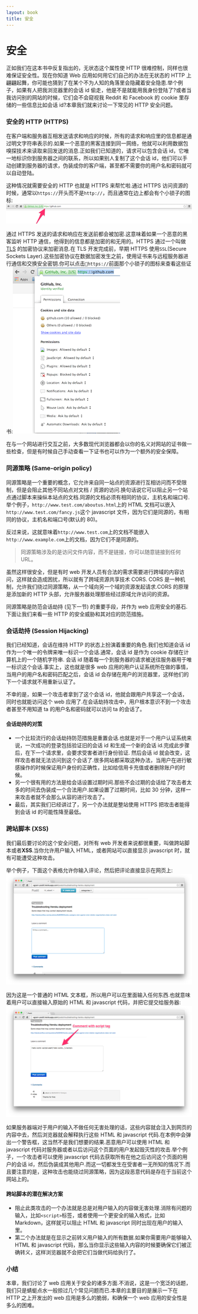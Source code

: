```yaml
---
layout: book
title: 安全
---
```


# 安全
正如我们在这本书中反复指出的，无状态这个属性使 HTTP 很难控制，同样也很难保证安全性。现在你知道 Web 应用如何用它们自己的办法在无状态的 HTTP 上翩翩起舞，你可能也猜到了在某个不为人知的角落里会隐藏着安全隐患.举个例子，如果有人把我浏览器里的会话 id 偷走，他是不是就能用我身份登陆了?或者当我访问别的网站的时候，它们会不会窥视我 Reddit 和 Facebook 的 cookie 里存储的一些信息比如会话 id?本章我们就来讨论一下常见的 HTTP 安全问题。

### 安全的 HTTP (HTTPS)
在客户端和服务器互相发送请求和响应的时候，所有的请求和响应里的信息都是通过明文字符串表示的.如果一个恶意的黑客连接到同一网络，他就可以利用数据包嗅探技术来读取来回发送的消息.正如我们已知道的，请求可以包含会话 id，它唯一地标识你到服务器之间的联系，所以如果别人复制了这个会话 id，他们可以手动创建到服务器的请求，伪装成你的客户端，甚至都不需要你的用户名和密码就可以自动登陆。

这种情况就需要安全的 HTTP 也就是 HTTPS 来帮忙啦.通过 HTTPS 访问资源的时候，通常以```https://```开头而不是```http://```，而且通常在边上都会有个小锁子的图标:![https](../../images/https_address_bar.png)

通过 HTTPS 发送的请求和响应在发送前都会被加密.这意味着如果一个恶意的黑客监听 HTTP 通信，他得到的信息都是加密的和无用的。HTTPS 通过一个叫做 [TLS](http://en.wikipedia.org/wiki/Transport_Layer_Security) 的加密协议来加密消息.在 TLS 开发完成前，早期 HTTPS 使用```SSL```(Secure Sockets Layer).这些加密协议在数据加密发生之前，使用证书来与远程服务器进行通信和交换安全密钥.你可以点击```https://```前面那个小锁子的图标来查看这些证书:![certificates](../../images/secure_http_padlock.png)

在与一个网站进行交互之前，大多数现代浏览器都会以你的名义对网站的证书做一些检查，但是有时候自己手动查看一下证书也可以作为一个额外的安全保障。

### 同源策略 (Same-origin policy)
同源策略是一个重要的概念，它允许来自同一站点的资源进行互相访问而不受限制，但是会阻止其他不同站点对文档 / 资源的访问.换句话说它可以阻止另一个站点通过脚本来操纵本站点的文档.同源的文档必须有相同的协议，主机名和端口号.举个例子，```http://www.test.com/aboutus.html```上的 HTML 文档可以嵌入```http://www.test.com/fancy.js```这个 javascript 文件，因为它们是同源的，有相同的协议，主机名和端口号(默认的 80)。

反过来说，这就意味着```http://www.test.com```上的文档不能嵌入```http://www.example.com```上的文档，因为它们不是同源的。

>同源策略涉及的是访问文件内容，而不是链接，你可以随意链接到任何 URL。

虽然这样很安全，但是有时 web 开发人员有合法的需求需要进行跨域的内容访问，这样就会造成困扰，所以就有了跨域资源共享技术 CORS. CORS 是一种机制，允许我们绕过同源策略，从一个域向另一个域的资源发起请求.CORS 的原理是添加新的 HTTP 头部，允许服务器处理那些经过原域允许访问的资源。

同源策略是防范会话劫持 (见下一节) 的重要手段，并作为 web 应用安全的基石.下面让我们来看一些 HTTP 的安全威胁和其对应的防范措施。

### 会话劫持 (Session Hijacking)
我们已经知道，会话在维持 HTTP 的状态上扮演着重要的角色.我们也知道会话 id 作为一个唯一的令牌来唯一标识一个会话.通常，会话 id 是作为 cookie 存储在计算机上的一个随机字符串. 会话 id 随着每一个到服务器的请求被送往服务器用于唯一标识这个会话.事实上，这也就是很多 web 应用的用户认证系统所在做的事情，当用户的用户名和密码匹配之后，会话 id 会存储在用户的浏览器里，这样他们的下一个请求就不用重新认证了。

不幸的是，如果一个攻击者拿到了这个会话 id，他就会跟用户共享这一个会话，同时也就能访问这个 web 应用了.在会话劫持攻击中，用户根本意识不到一个攻击者甚至不用知道 ta 的用户名和密码就可以访问 ta 的会话了。

#### 会话劫持的对策
* 一个比较流行的会话劫持防范措施是重置会话.也就是对于一个用户认证系统来说，一次成功的登录包括验证旧的会话 id 和生成一个新的会话 id.完成此步骤后，在下一个请求里，会要求受害者进行身份验证. 然后会话 id 就会改变，这样攻击者就无法访问到这个会话了.很多网站都采取这种办法，当用户在进行敏感操作的时候保证用户身份的正确性，比如给信用卡充值或者删除账户的时候。
* 另一个很有用的方法是给会话设置过期时间.那些不会过期的会话给了攻击者太多的时间去伪装成一个合法用户.如果设置了过期时间，比如 30 分钟，这样一来攻击者就不会那么从容的进行攻击了。
* 最后，其实我们已经讲过了，另一个办法就是整站使用 HTTPS 把攻击者能得到会话 id 的可能性降至最低。

### 跨站脚本 (XSS)
我们最后要讨论的这个安全问题，对所有 web 开发者来说都很重要，叫做跨站脚本或者**XSS**.当你允许用户输入 HTML，或者网站可以直接显示 javascript 时，就有可能遭受这种攻击。

举个例子，下面这个表格允许你输入评论，然后把评论直接显示在网页上:![xss](../../images/comment_form.png)

因为这是一个普通的 HTML 文本框，所以用户可以在里面输入任何东西.也就意味着用户可以直接输入原始的 HTML 和 javascript 代码，并把它提交给服务器:![raw](../../images/comment_with_html.png)

如果服务器端对于用户的输入不做任何无害处理的话，这些内容就会注入到网页的内容中去，然后浏览器就会解释执行这些 HTML 和 javascript 代码.在本例中会弹出一个警告框，这当然不是我们想要的结果.恶意用户可以使用 HTML 和 javascript 代码对服务器或者以后访问这个页面的用户发起毁灭性的攻击.举个例子，一个攻击者可以使用 javascript 代码去获取所有在他之后访问这个页面的用户的会话 id，然后伪装成其他用户.而这一切都发生在受害者一无所知的情况下.而且要注意的是，这种攻击也能绕过同源策略，因为这段恶意代码是存在于当前这个网站上的。

#### 跨站脚本的潜在解决方案
* 阻止此类攻击的一个办法就是总是对用户输入的内容做无害处理.消除有问题的输入，比如```<script>```标签，或者使用一个更安全的输入格式，比如 Markdown，这样就可以阻止 HTML 和 javascript 同时出现在用户的输入里。
* 第二个办法就是在显示之前转义用户输入的所有数据.如果你需要用户能够输入 HTML 和 javascript 代码，那么当你显示这些输入内容的时候要确保它们被正确转义，这样浏览器就不会把它们当做代码给执行了。

### 小结
本章，我们讨论了 web 应用关于安全的诸多方面.不消说，这是一个宽泛的话题，我们只是蜻蜓点水一般掠过几个常见问题而已.本章的主要目的是展示一下在 HTTP 之上开发出的 web 应用是多么的脆弱，和确保一个 web 应用的安全性是多么的困难。
